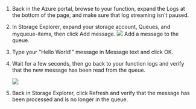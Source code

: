 1. Back in the Azure portal, browse to your function, expand the Logs at the bottom of the page, and make sure that log streaming isn't paused.

2. In Storage Explorer, expand your storage account, Queues, and myqueue-items, then click Add message.
    ![](https://github.com/fenago/katacoda-scenarios/raw/master/azure-functions/azure-functions-trigger-queue/steps/5/1.png)
Add a message to the queue.

3. Type your "Hello World!" message in Message text and click OK.

4. Wait for a few seconds, then go back to your function logs and verify that the new message has been read from the queue.

    ![](https://github.com/fenago/katacoda-scenarios/raw/master/azure-functions/azure-functions-trigger-queue/steps/5/4.png)

5. Back in Storage Explorer, click Refresh and verify that the message has been processed and is no longer in the queue.